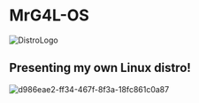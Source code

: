 # MrG4L-OS

![DistroLogo](https://github.com/MrGames4Life/MrG4L-OS/assets/150128847/66fd0746-f03c-4ac5-8f9b-67e592cf9126)

## Presenting my own Linux distro!

![d986eae2-ff34-467f-8f3a-18fc861c0a87](https://github.com/MrGames4Life/MrG4L-OS/assets/150128847/b8fecaaa-1fed-4537-9bdb-43ac08dcf179)

